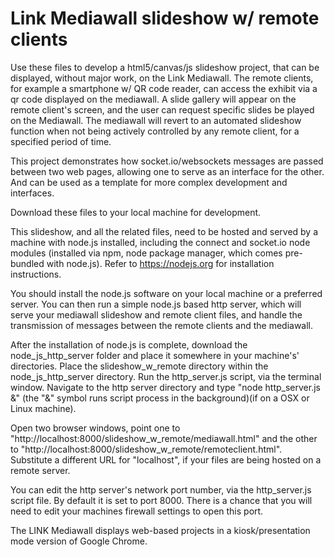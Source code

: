 # Link Mediawall slideshow w/ remote clients

Use these files to develop a html5/canvas/js slideshow project, that can be displayed, without major work, on the Link Mediawall.  The remote clients, for example a smartphone w/ QR code reader, can access the exhibit via a qr code displayed on the mediawall.  A slide gallery will appear on the remote client's screen, and the user can request specific slides be played on the Mediawall.  The mediawall will revert to an automated slideshow function when not being actively controlled by any remote client, for a specified period of time.

This project demonstrates how socket.io/websockets messages are passed between two web pages, allowing one to serve as an interface for the other. And can be used as a template for more complex development and interfaces.

Download these files to your local machine for development.

This slideshow, and all the related files, need to be hosted and served by a machine with node.js installed, including the connect and socket.io node modules (installed via npm, node package manager, which comes pre-bundled with node.js). Refer to https://nodejs.org for installation instructions.

You should install the node.js software on your local machine or a preferred server.  You can then run a simple node.js based http server, which will serve your mediawall slideshow and remote client files, and handle the transmission of messages between the remote clients and the mediawall.

After the installation of node.js is complete, download the node_js_http_server folder and place it somewhere in your machine's' directories. Place the slideshow_w_remote directory within the node_js_http_server directory. Run the http_server.js script, via the terminal window.  Navigate to the http server directory and type "node http_server.js &" (the "&" symbol runs script process in the background)(if on a OSX or Linux machine). 

Open two browser windows, point one to "http://localhost:8000/slideshow_w_remote/mediawall.html" and the other to "http://localhost:8000/slideshow_w_remote/remoteclient.html". Substitute a different URL for "localhost", if your files are being hosted on a remote server.

You can edit the http server's network port number, via the http_server.js script file.  By default it is set to port 8000. There is a chance that you will need to edit your machines firewall settings to open this port.

The LINK Mediawall displays web-based projects in a kiosk/presentation mode version of Google Chrome.




